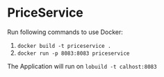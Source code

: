 # PriceService

Run following commands to use Docker:

1. `docker build -t priceservice .`
2. `docker run -p 8083:8083 priceservice`

The Application will run on `lobuild -t calhost:8083`